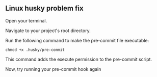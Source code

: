 ## Linux husky problem fix

Open your terminal.

Navigate to your project's root directory.

Run the following command to make the pre-commit file executable:

`chmod +x .husky/pre-commit`

This command adds the execute permission to the pre-commit script.

Now, try running your pre-commit hook again
